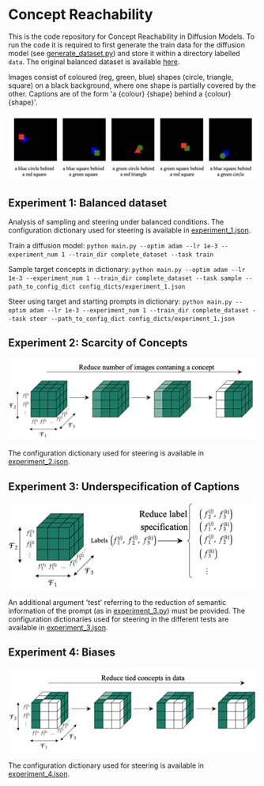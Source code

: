 # Concept Reachability

This is the code repository for Concept Reachability in Diffusion Models. To run the code it is required to first generate the train data for the diffusion model (see [generate_dataset.py](./generate_dataset.py)) and store it within a directory labelled `data`. The original balanced dataset is available [here](https://drive.google.com/drive/folders/1je8rXTlkerypXLcj5NPMAV_Y3JgDCahE?usp=share_link).

Images consist of coloured (reg, green, blue) shapes (circle, triangle, square) on a black background, where one shape is partially covered by the other. Captions are of the form 'a {colour} {shape} behind a {colour} {shape}'.

<img src="/images/trainset.png" alt="Images in trainset" width="600">


## Experiment 1: Balanced dataset

Analysis of sampling and steering under balanced conditions. The configuration dictionary used for steering is available in [experiment_1.json](./config_dicts/experiment_1.json).

Train a diffusion model:
`python main.py --optim adam --lr 1e-3 --experiment_num 1 --train_dir complete_dataset --task train`

Sample target concepts in dictionary:
`python main.py --optim adam --lr 1e-3 --experiment_num 1 --train_dir complete_dataset --task sample --path_to_config_dict config_dicts/experiment_1.json`

Steer using target and starting prompts in dictionary:
`python main.py --optim adam --lr 1e-3 --experiment_num 1 --train_dir complete_dataset --task steer --path_to_config_dict config_dicts/experiment_1.json`

## Experiment 2: Scarcity of Concepts

![Scarcity diagram](./images/scaricity.png)

The configuration dictionary used for steering is available in [experiment_2.json](./config_dicts/experiment_2.json).

## Experiment 3: Underspecification of Captions

![Underspecification diagram](./images/underspecification.png)

An additional argument 'test' referring to the reduction of semantic information of the prompt (as in [experiment_3.py](./experiment_3.py)) must be provided. The configuration dictionaries used for steering in the different tests are available in [experiment_3.json](./config_dicts/experiment_3.json). 

## Experiment 4: Biases

![Biases diagram](./images/biases.png)

The configuration dictionary used for steering is available in [experiment_4.json](./config_dicts/experiment_4.json).
